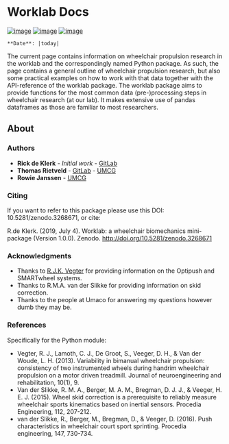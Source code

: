 # Worklab Docs

[![image](https://zenodo.org/badge/DOI/10.5281/zenodo.3268671.svg)](https://doi.org/10.5281/zenodo.3268671) [![image](https://badge.fury.io/py/worklab.svg)](https://badge.fury.io/py/worklab) [![image](https://img.shields.io/badge/License-GPLv3-blue.svg)](https://www.gitlab.com/Rickdkk/worklab/tree/master/LICENCE)
```{eval-rst}
**Date**: |today|
```

The current page contains information on wheelchair propulsion research
in the worklab and the correspondingly named Python package. As such,
the page contains a general outline of wheelchair propulsion research,
but also some practical examples on how to work with that data together
with the API-reference of the worklab package. The worklab package aims
to provide functions for the most common data (pre-)processing steps in
wheelchair research (at our lab). It makes extensive use of pandas
dataframes as those are familiar to most researchers.

## About

### Authors

-  **Rick de Klerk** - *Initial work* -
    [GitLab](https://gitlab.com/rickdkk)
-  **Thomas Rietveld** - [GitLab](https://gitlab.com/Thomas2016) -
    [UMCG](https://www.rug.nl/staff/t.rietveld)
-  **Rowie Janssen** - [UMCG](http://www.wheelpower.online) 

### Citing

If you want to refer to this package please use this DOI:
10.5281/zenodo.3268671, or cite:

R.de Klerk. (2019, July 4). Worklab: a wheelchair biomechanics
mini-package (Version 1.0.0). Zenodo.
<http://doi.org/10.5281/zenodo.3268671>

### Acknowledgments

-   Thanks to [R.J.K. Vegter](https://www.rug.nl/staff/r.j.k.vegter/)
    for providing information on the Optipush and SMARTwheel systems.
-   Thanks to R.M.A. van der Slikke for providing information on skid
    correction.
-   Thanks to the people at Umaco for answering my questions however
    dumb they may be.

### References

Specifically for the Python module:

-   Vegter, R. J., Lamoth, C. J., De Groot, S., Veeger, D. H., & Van der
    Woude, L. H. (2013). Variability in bimanual wheelchair propulsion:
    consistency of two instrumented wheels during handrim wheelchair
    propulsion on a motor driven treadmill. Journal of neuroengineering
    and rehabilitation, 10(1), 9.
-   Van der Slikke, R. M. A., Berger, M. A. M., Bregman, D. J. J., &
    Veeger, H. E. J. (2015). Wheel skid correction is a prerequisite to
    reliably measure wheelchair sports kinematics based on inertial
    sensors. Procedia Engineering, 112, 207-212.
-   van der Slikke, R., Berger, M., Bregman, D., & Veeger, D. (2016).
    Push characteristics in wheelchair court sport sprinting. Procedia
    engineering, 147, 730-734.

